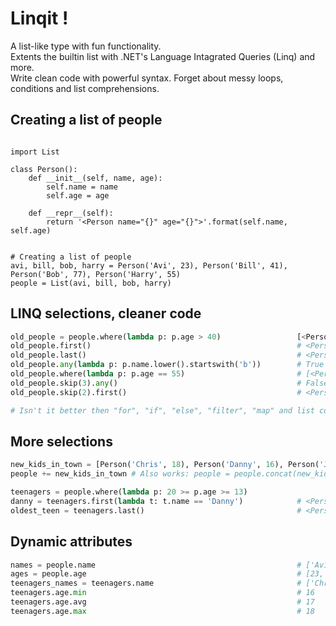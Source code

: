# Linqit !
A list-like type with fun functionality.<br>
Extents the builtin list with .NET's Language Intagrated Queries (Linq) and more.<br>
Write clean code with powerful syntax. Forget about messy loops, conditions and list comprehensions.


## Creating a list of people
```

import List

class Person():
    def __init__(self, name, age):
        self.name = name
        self.age = age

    def __repr__(self):
        return '<Person name="{}" age="{}">'.format(self.name, self.age)


# Creating a list of people
avi, bill, bob, harry = Person('Avi', 23), Person('Bill', 41), Person('Bob', 77), Person('Harry', 55)
people = List(avi, bill, bob, harry)
```

## LINQ selections, cleaner code
```python
old_people = people.where(lambda p: p.age > 40)                 [<Person name="Bill" age="41">, <Person name="Bob" age="77">, <Person name="Harry" age="55">]
old_people.first()                                              # <Person name="Bill" age="41">
old_people.last()                                               # <Person name="Harry" age="55">
old_people.any(lambda p: p.name.lower().startswith('b'))        # True
old_people.where(lambda p: p.age == 55)                         # [<Person name="Harry" age="55">]
old_people.skip(3).any()                                        # False
old_people.skip(2).first()                                      # <Person name="Harry" age="55">

# Isn't it better then "for", "if", "else", "filter", "map" and list comprehensions in the middle of your code?

```
## More selections
```python
new_kids_in_town = [Person('Chris', 18), Person('Danny', 16), Person('John', 17)]
people += new_kids_in_town # Also works: people = people.concat(new_kids_in_town)

teenagers = people.where(lambda p: 20 >= p.age >= 13)
danny = teenagers.first(lambda t: t.name == 'Danny')            # <Person name="Danny" age="16">
oldest_teen = teenagers.last()                                  # <Person name="Chris" age="18">
```

## Dynamic attributes
```python
names = people.name                                             # ['Avi', 'Bill', 'Bob', 'Harry', 'Chris', 'John']
ages = people.age                                               # [23, 41, 77, 55, 18, 17]
teenagers_names = teenagers.name                                # ['Chris', 'Danny', 'John']
teenagers.age.min                                               # 16
teenagers.age.avg                                               # 17
teenagers.age.max                                               # 18
```
